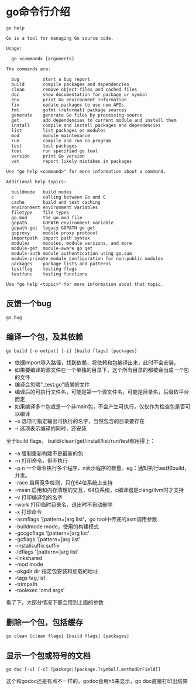 # go命令行介绍

    go help

    Go is a tool for managing Go source code.

    Usage:

      go <command> [arguments]

    The commands are:

      bug         start a bug report
      build       compile packages and dependencies
      clean       remove object files and cached files
      doc         show documentation for package or symbol
      env         print Go environment information
      fix         update packages to use new APIs
      fmt         gofmt (reformat) package sources
      generate    generate Go files by processing source
      get         add dependencies to current module and install them
      install     compile and install packages and dependencies
      list        list packages or modules
      mod         module maintenance
      run         compile and run Go program
      test        test packages
      tool        run specified go tool
      version     print Go version
      vet         report likely mistakes in packages

    Use "go help <command>" for more information about a command.

    Additional help topics:

      buildmode   build modes
      c           calling between Go and C
      cache       build and test caching
      environment environment variables
      filetype    file types
      go.mod      the go.mod file
      gopath      GOPATH environment variable
      gopath-get  legacy GOPATH go get
      goproxy     module proxy protocol
      importpath  import path syntax
      modules     modules, module versions, and more
      module-get  module-aware go get
      module-auth module authentication using go.sum
      module-private module configuration for non-public modules
      packages    package lists and patterns
      testflag    testing flags
      testfunc    testing functions

    Use "go help <topic>" for more information about that topic.

## 反馈一个bug

    go bug

## 编译一个包，及其依赖

    go build [-o output] [-i] [build flags] [packages]

- 依据import导入路径，找到依赖，将依赖和包编译出来，此时不会安装。
- 如果要编译的源文件在一个单独的目录下，这个所有目录的都被会当成一个包的文件
- 编译会忽略"\_test.go"结尾的文件
- 编译后的可执行文件名，可能是第一个源文件名，可能是目录名，后缀依平台而定
- 如果编译多个包或是一个非main包，不会产生可执行，仅仅作为检查包是否可以编译
- -o 选项可指定输出可执行的名字，当然包含的目录要存在
- -i 选项表示编译的同时，还安装

至于build flags， build/clean/get/install/list/run/test都用得上：

- -a 强制重新构建不是最新的包
- -n 打印命令，但不执行
- -p n 一个命令执行多个程序，n表示程序的数量。eg：通知执行test和build，并发。
- -race 启用竞争检测，只在64位系统上支持
- -msan 启用和内存清理的交互，64位系统，c编译器是clang/llvm时才支持
- -v 打印编译包的名字
- -work 打印临时目录名，退出时不自动删除
- -x 打印命令
- -asmflags '[pattern=]arg list'，go tool中传递的asm调用参数
- -buildmode mode，使用的构建模式
- -gccgoflags '[pattern=]arg list'
- -gcflags '[pattern=]arg list'
- -installsuffix suffix
- -ldflags '[pattern=]arg list'
- -linkshared
- -mod mode
- -pkgdir dir 指定包安装和加载的地址
- -tags tag,list
- -trimpath
- -toolexec 'cmd args'

看了下，大部分情况下都会用到上面的参数

## 删除一个包，包括缓存

    go clean [clean flags] [build flags] [packages]

## 显示一个包或符号的文档

    go doc [-u] [-c] [package|[package.]symbol[.methodOrField]]

这个和godoc还是有点不一样的，godoc会用h5来显示，go doc直接打印出结果


